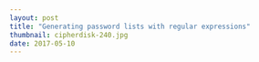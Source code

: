 ```yaml
---
layout: post
title: "Generating password lists with regular expressions"
thumbnail: cipherdisk-240.jpg
date: 2017-05-10
---
```



